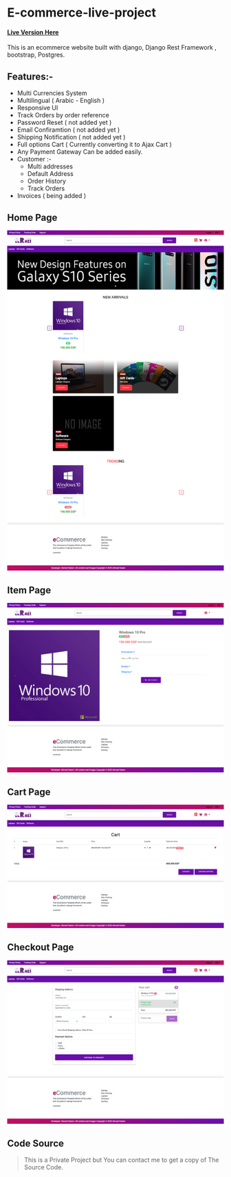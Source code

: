 # E-commerce-live-project
#### [Live Version Here](http://www.elra3i.com)

This is an ecommerce website built with django, Django Rest Framework , bootstrap, Postgres.
## Features:-
* Multi Currencies System
* Multilingual ( Arabic - English )
* Responsive UI
* Track Orders by order reference
* Password Reset ( not added yet )
* Email Confiramtion ( not added yet )
* Shipping Notification ( not added yet )
* Full options Cart ( Currently converting it to Ajax Cart )
* Any Payment Gateway Can be added easily.
* Customer :-
	* Multi addresses
	* Default Address
	* Order History
	* Track Orders
* Invoices ( being added )

## Home Page
![Alt text](/home.png?raw=true "Home Page")


## Item Page
![Alt text](/product.jpg?raw=true "Item Page")


## Cart Page
![Alt text](/cart.png?raw=true "Cart Page")


## Checkout Page
![Alt text](/checkout.png?raw=true "Checkout Page")


## Code Source
>This is a Private Project but You can contact me to get a copy of The Source Code.